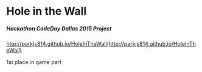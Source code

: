 # Hole in the Wall
##### Hackathon *CodeDay Dallas 2015* Project
http://parkjs814.github.io/HoleInTheWall(http://parkjs814.github.io/HoleInTheWall)

1st place in game part
